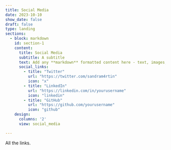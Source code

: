 ```yaml
---
title: Social Media
date: 2023-10-10
show_date: false
draft: false
type: landing
sections:
  - block: markdown
    id: section-1
    content:
      title: Social Media
      subtitle: A subtitle
      text: Add any **markdown** formatted content here - text, images, videos, galleries - and even HTML code!
      social_links:
        - title: "Twitter"
          url: "https://twitter.com/sandram4rtin"
          icon: "x"
        - title: "LinkedIn"
          url: "https://linkedin.com/in/yourusername"
          icon: "linkedin"
        - title: "GitHub"
          url: "https://github.com/yourusername"
          icon: "github"
    design: 
      columns: '2'
      view: social_media

---
```


All the links.
